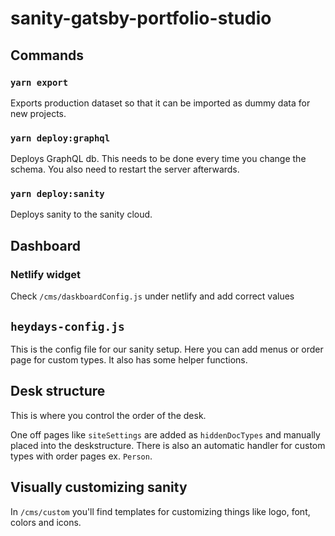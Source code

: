 # sanity-gatsby-portfolio-studio

## Commands

### `yarn export`

Exports production dataset so that it can be imported
as dummy data for new projects.

### `yarn deploy:graphql`

Deploys GraphQL db. This needs to be done every time you
change the schema. You also need to restart the server
afterwards.

### `yarn deploy:sanity`

Deploys sanity to the sanity cloud.

## Dashboard

### Netlify widget

Check `/cms/daskboardConfig.js` under netlify and add correct values

## `heydays-config.js`

This is the config file for our sanity setup.
Here you can add menus or order page for custom types.
It also has some helper functions.

## Desk structure

This is where you control the order of the desk.

One off pages like `siteSettings` are added as `hiddenDocTypes`
and manually placed into the deskstructure. There is also an
automatic handler for custom types with order pages ex. `Person`.

## Visually customizing sanity

In `/cms/custom` you'll find templates for customizing things like
logo, font, colors and icons.

